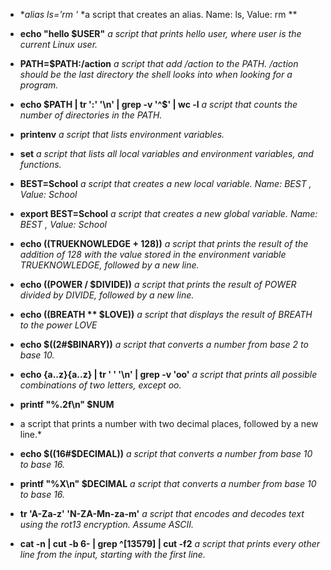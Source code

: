 * **alias ls='rm *'**
*a script that creates an alias. Name: ls, Value: rm **

* **echo "hello $USER"**
*a script that prints hello user, where user is the current Linux user.*

* **PATH=$PATH:/action**
*a script that add /action to the PATH. /action should be the last directory the shell looks into when looking for a program.*

* **echo $PATH | tr ':' '\n' | grep -v '^$' | wc -l**
*a script that counts the number of directories in the PATH.*

* **printenv**
*a script that lists environment variables.*

* **set**
*a script that lists all local variables and environment variables, and functions.*

* **BEST=School**
*a script that creates a new local variable. Name: BEST , Value: School*

* **export BEST=School**
*a script that creates a new global variable. Name: BEST , Value: School*

* **echo $(($TRUEKNOWLEDGE + 128))**
*a script that prints the result of the addition of 128 with the value stored in the environment variable TRUEKNOWLEDGE, followed by a new line.*

* **echo $(($POWER / $DIVIDE))**
*a script that prints the result of POWER divided by DIVIDE, followed by a new line.*

* **echo $(($BREATH ** $LOVE))**
*a script that displays the result of BREATH to the power LOVE*

* **echo $((2#$BINARY))**
*a script that converts a number from base 2 to base 10.*

* **echo {a..z}{a..z} | tr ' ' '\n' | grep -v 'oo'**
*a script that prints all possible combinations of two letters, except oo.*

* **printf "%.2f\n" $NUM**
* a script that prints a number with two decimal places, followed by a new line.*

* **echo $((16#$DECIMAL))**
*a script that converts a number from base 10 to base 16.*

* **printf "%X\n" $DECIMAL**
*a script that converts a number from base 10 to base 16.*

* **tr 'A-Za-z' 'N-ZA-Mn-za-m'**
*a script that encodes and decodes text using the rot13 encryption. Assume ASCII.*

* **cat -n | cut -b 6- | grep ^[13579] | cut -f2**
*a script that prints every other line from the input, starting with the first line.*


